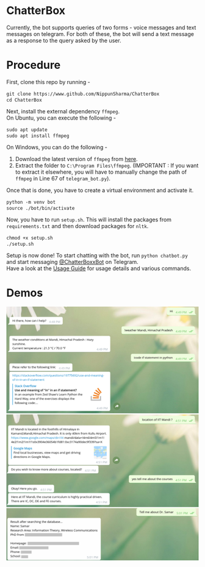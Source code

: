 # ChatterBox

Currently, the bot supports queries of two forms - voice messages and text messages on telegram. For both of these, the bot will send a text message as a response to the query asked by the user.

# Procedure

First, clone this repo by running -
```
git clone https://www.github.com/NippunSharma/ChatterBox
cd ChatterBox
```

Next, install the external dependency `ffmpeg`.<br>
On Ubuntu, you can execute the following -
```
sudo apt update
sudo apt install ffmpeg
```

On Windows, you can do the following -

1. Download the latest version of `ffmpeg` from [here](https://www.gyan.dev/ffmpeg/builds/).
2. Extract the folder to `C:\Program Files\ffmpeg`. (IMPORTANT : If you want to extract it elsewhere, you will have to manually change the path of `ffmpeg` in Line 67 of `telegram_bot.py`).

Once that is done, you have to create a virtual environment and activate it.
```
python -m venv bot
source ./bot/bin/activate
```

Now, you have to run `setup.sh`. This will install the packages from `requirements.txt` and then download packages for `nltk`.
```
chmod +x setup.sh
./setup.sh
```

Setup is now done! To start chatting with the bot, run `python chatbot.py` and start messaging [@ChatterBoxxBot](https://web.telegram.org/#/im?p=@ChatterBoxxBot) on Telegram.<br>
Have a look at the [Usage Guide](https://github.com/NippunSharma/ChatterBox/blob/main/UsageGuide.pdf) for usage details and various commands.

# Demos

![demo_1](https://github.com/NippunSharma/ChatterBox/blob/main/demo/ChatterBox_1.png)
![demo_2](https://github.com/NippunSharma/ChatterBox/blob/main/demo/ChatterBox_2.png)
![demo_3](https://github.com/NippunSharma/ChatterBox/blob/main/demo/ChatterBox_3.png)